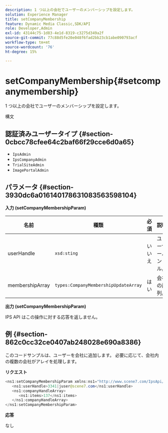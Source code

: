```yaml
---
description: 1 つ以上の会社でユーザーのメンバーシップを設定します。
solution: Experience Manager
title: setCompanyMembership
feature: Dynamic Media Classic,SDK/API
role: Developer,Admin
exl-id: 43144c75-1d83-4e1d-8319-c3275d349a2f
source-git-commit: 77c88d5fe20e048f6fad2bb23cb1abe090793acf
workflow-type: tm+mt
source-wordcount: '76'
ht-degree: 15%

---
```


# setCompanyMembership{#setcompanymembership}

1 つ以上の会社でユーザーのメンバーシップを設定します。

構文

## 認証済みユーザータイプ {#section-0cbcc78cfee64c2baf66f29cce6d0a65}

* `IpsAdmin`
* `IpsCompanyAdmin`
* `TrialSiteAdmin`
* `ImagePortalAdmin`

## パラメータ {#section-3930dc6a016140178631083563598104}

**入力 (setCompanyMembershipParam)**

| 名前 | 種類 | 必須 | 説明 |
|---|---|---|---|
| userHandle | `xsd:sting` | いいえ | ユーザーハンドル。 |
| membershipArray | `types:CompanyMembershipUpdateArray` | はい | 会社の配列。 |

**出力 (setCompanyMembershipParam)**

IPS API はこの操作に対する応答を返しません。

## 例 {#section-862c0cc32ce0407ab248028e690a8386}

このコードサンプルは、ユーザーを会社に追加します。 必要に応じて、会社内の複数の会社がアレイを処理します。

**リクエスト**

```java
<ns1:setCompanyMembershipParam xmlns:ns1="http://www.scene7.com/IpsApi/xsd">
   <ns1:userHandle>3341|juser@scene7.com</ns1:userHandle>
   <ns1:companyHandleArray>
      <ns1:items>137</ns1:items>
   </ns1:companyHandleArray>
</ns1:setCompanyMembershipParam>
```

**応答**

なし
